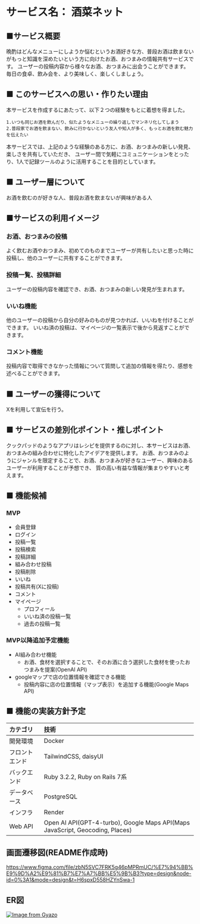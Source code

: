 # サービス名： 酒菜ネット

## ■サービス概要
晩酌はどんなメニューにしようか悩むというお酒好きな方、普段お酒は飲まないがもっと知識を深めたいという方に向けたお酒、おつまみの情報共有サービスです。
ユーザーの投稿内容から様々なお酒、おつまみに出会うことができます。
毎日の食卓、飲み会を、より美味しく、楽しくしましょう。

## ■ このサービスへの思い・作りたい理由
本サービスを作成するにあたって、以下２つの経験をもとに着想を得ました。

`1.いつも同じお酒を飲んだり、似たようなメニューの繰り返しでマンネリ化してしまう`<br>
`2.普段家でお酒を飲まない、飲みに行かないという友人や知人が多く、もっとお酒を飲む魅力を伝えたい`

本サービスでは、上記のような経験のある方に、お酒、おつまみの新しい発見、楽しさを共有していただき、
ユーザー間で気軽にコミュニケーションをとったり、1人で記録ツールのように活用することを目的としています。

## ■ ユーザー層について
お酒を飲むのが好きな人、普段お酒を飲まないが興味がある人

## ■サービスの利用イメージ
### お酒、おつまみの投稿
よく飲むお酒やおつまみ、初めてのものまでユーザーが共有したいと思った時に投稿し、他のユーザーに共有することができます。

### 投稿一覧、投稿詳細
ユーザーの投稿内容を確認でき、お酒、おつまみの新しい発見が生まれます。

### いいね機能
他のユーザーの投稿から自分の好みのものが見つかれば、いいねを付けることができます。
いいね済の投稿は、マイページの一覧表示で後から見返すことができます。

### コメント機能
投稿内容で取得できなかった情報について質問して追加の情報を得たり、感想を述べることができます。

## ■ ユーザーの獲得について
Xを利用して宣伝を行う。

## ■ サービスの差別化ポイント・推しポイント
クックパッドのようなアプリはレシピを提供するのに対し、本サービスはお酒、おつまみの組み合わせに特化したアイデアを提供します。
お酒、おつまみのようにジャンルを限定することで、お酒、おつまみが好きなユーザー、興味のあるユーザーが利用することが予想でき、
質の高い有益な情報が集まりやすいと考えます。

## ■ 機能候補
### MVP
- 会員登録
- ログイン
- 投稿一覧
- 投稿検索
- 投稿詳細
- 組み合わせ投稿
- 投稿削除
- いいね
- 投稿共有(Xに投稿)
- コメント
- マイページ
  - プロフィール
  - いいね済の投稿一覧
  - 過去の投稿一覧

### MVP以降追加予定機能
- AI組み合わせ機能
  - お酒、食材を選択することで、そのお酒に合う選択した食材を使ったおつまみを提案(OpenAI API)
- googleマップで店の位置情報を確認できる機能
  - 投稿内容に店の位置情報（マップ表示）を追加する機能(Google Maps API)

## ■ 機能の実装方針予定
|カテゴリ|技術|
|:-------------|:------------|
|開発環境|Docker|
|フロントエンド|TailwindCSS, daisyUI|
|バックエンド|Ruby 3.2.2, Ruby on Rails 7系|
|データベース|PostgreSQL|
|インフラ|Render|
|Web API|Open AI API(GPT-4-turbo), Google Maps API(Maps JavaScript, Geocoding, Places)|

## 画面遷移図(README作成時)
https://www.figma.com/file/zbN5SVC7FRK5g46pMPRmUC/%E7%94%BB%E9%9D%A2%E9%81%B7%E7%A7%BB%E5%9B%B3?type=design&node-id=0%3A1&mode=design&t=H6spxD558HZYnSwa-1

## ER図
[![Image from Gyazo](https://i.gyazo.com/48525e956172aa6aa854d038dacd8f55.png)](https://gyazo.com/48525e956172aa6aa854d038dacd8f55)
